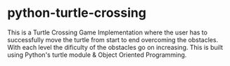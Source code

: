 # python-turtle-crossing
This is a Turtle Crossing Game Implementation where the user has to successfully move the turtle from start to end overcoming the obstacles.
With each level the dificulty of the obstacles go on increasing.
This is built using Python's turtle module & Object Oriented Programming.
